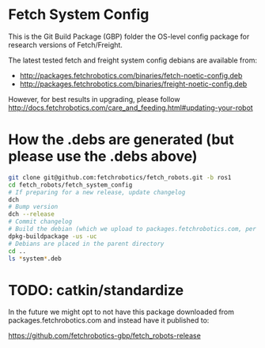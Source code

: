 # Fetch System Config

This is the Git Build Package (GBP) folder the OS-level config package
for research versions of Fetch/Freight.

The latest tested fetch and freight system config debians are available from:

- http://packages.fetchrobotics.com/binaries/fetch-noetic-config.deb
- http://packages.fetchrobotics.com/binaries/freight-noetic-config.deb

However, for best results in upgrading, please follow
http://docs.fetchrobotics.com/care_and_feeding.html#updating-your-robot

# How the .debs are generated (but please use the .debs above)

```bash
git clone git@github.com:fetchrobotics/fetch_robots.git -b ros1
cd fetch_robots/fetch_system_config
# If preparing for a new release, update changelog
dch
# Bump version
dch --release
# Commit changelog
# Build the debian (which we upload to packages.fetchrobotics.com, per above)
dpkg-buildpackage -us -uc
# Debians are placed in the parent directory
cd ..
ls *system*.deb
```

# TODO: catkin/standardize

In the future we might opt to not have this package downloaded from
packages.fetchrobotics.com and instead have it published to:

https://github.com/fetchrobotics-gbp/fetch_robots-release
